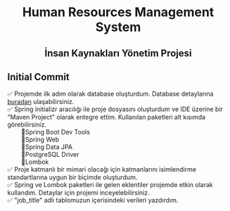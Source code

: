 <div align="center"><h1>Human Resources Management System</h1> </div>
<div align="center"><h2>İnsan Kaynakları Yönetim Projesi</h2> </div>

## Initial Commit 

✅ Projemde ilk adım olarak database oluşturdum. Database detaylarına [buradan](https://github.com/mustafasameturan/hrms-database)  ulaşabilirsiniz. <br>
✅ Spring initializr aracılığı ile proje dosyasını oluşturdum ve IDE üzerine bir "Maven Project" olarak entegre ettim. Kullanılan paketleri alt kısımda görebilirsiniz. <br>
&nbsp;&nbsp;&nbsp;&nbsp;&nbsp;&nbsp;&nbsp;&nbsp;🔹Spring Boot Dev Tools<br>
&nbsp;&nbsp;&nbsp;&nbsp;&nbsp;&nbsp;&nbsp;&nbsp;🔹Spring Web<br>
&nbsp;&nbsp;&nbsp;&nbsp;&nbsp;&nbsp;&nbsp;&nbsp;🔹Spring Data JPA<br>
&nbsp;&nbsp;&nbsp;&nbsp;&nbsp;&nbsp;&nbsp;&nbsp;🔹PostgreSQL Driver<br>
&nbsp;&nbsp;&nbsp;&nbsp;&nbsp;&nbsp;&nbsp;&nbsp;🔹Lombok<br>
✅ Proje katmanlı bir mimari olacağı için katmanlarını isimlendirme standartlarına uygun bir biçimde oluşturdum. <br>
✅ Spring ve Lombok paketleri ile gelen eklentiler projemde etkin olarak kullandım. Detaylar için projemi inceyelebilirsiniz. <br>
✅ "job_title" adlı tablomuzun içerisindeki verileri yazdırdım.<br>






